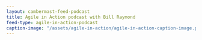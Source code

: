 ```yaml
---
layout: cambermast-feed-podcast
title: Agile in Action podcast with Bill Raymond
feed-type: agile-in-action-podcast
caption-image: "/assets/agile-in-action/agile-in-action-caption-image.png"
---
```

<!-- caption image is the default icon to display next to a post and must be a square. -->